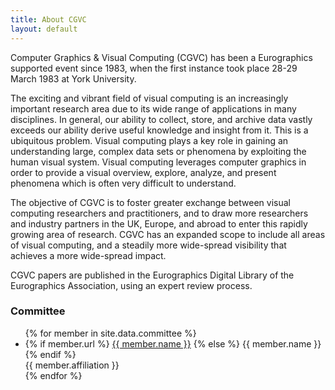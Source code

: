 ```yaml
---
title: About CGVC
layout: default
---
```


Computer Graphics & Visual Computing (CGVC) has been a Eurographics supported event since 1983, when the first instance took place 28-29 March 1983 at York University.

The exciting and vibrant field of visual computing is an increasingly important research area due to its wide range of applications in many disciplines. In general, our ability to collect, store, and archive data vastly exceeds our ability derive useful knowledge and insight from it. This is a ubiquitous problem. Visual computing plays a key role in gaining an understanding large, complex data sets or phenomena by exploiting the human visual system. Visual computing leverages computer graphics in order to provide a visual overview, explore, analyze, and present phenomena which is often very difficult to understand.

The objective of CGVC is to foster greater exchange between visual computing researchers and practitioners, and to draw more researchers and industry partners in the UK, Europe, and abroad to enter this rapidly growing area of research. CGVC has an expanded scope to include all areas of visual computing, and a steadily more wide-spread visibility that achieves a more wide-spread impact.

CGVC papers are published in the Eurographics Digital Library of the Eurographics Association, using an expert review process.

### Committee

<div class="steering-committee">
	<ul >
	{% for member in site.data.committee %}
		<li>
			<span class="committee name">
				{% if member.url %}
					<a href="{{ member.url }}">{{ member.name }}</a>
				{% else %}
					{{ member.name }}
				{% endif %}
			</span><br>
			<span class="committee affiliation">{{ member.affiliation }}</span>
		</li>
	{% endfor %}
	</ul>
</div>
